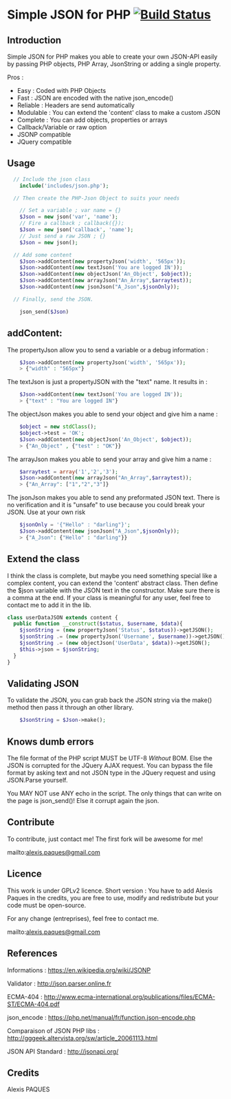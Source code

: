 Simple JSON for PHP  [![Build Status](https://travis-ci.org/AlexisTM/Simple-Json-PHP.svg?branch=master)](https://travis-ci.org/AlexisTM/Simple-Json-PHP)
===================

Introduction
-------
Simple JSON for PHP makes you able to create your own JSON-API easily by passing PHP objects, PHP Array, JsonString or adding a single property.

Pros : 
* Easy      : Coded with PHP Objects
* Fast      : JSON are encoded with the native json_encode()
* Reliable  : Headers are send automatically
* Modulable : You can extend the 'content' class to make a custom JSON
* Complete  : You can add objects, properties or arrays
* Callback/Variable or raw option 
* JSONP compatible
* JQuery compatible

Usage
-------

```php
  // Include the json class
	include('includes/json.php');

  // Then create the PHP-Json Object to suits your needs

	// Set a variable ; var name = {}
	$Json = new json('var', 'name'); 
	// Fire a callback ; callback({});
	$Json = new json('callback', 'name'); 
	// Just send a raw JSON ; {}
	$Json = new json();

  // Add some content
	$Json->addContent(new propertyJson('width', '565px'));
	$Json->addContent(new textJson('You are logged IN'));
	$Json->addContent(new objectJson('An_Object', $object));
	$Json->addContent(new arrayJson("An_Array",$arraytest));
	$Json->addContent(new jsonJson("A_Json",$jsonOnly));

  // Finally, send the JSON.

	json_send($Json)
```

addContent:
--------

The propertyJson allow you to send a variable or a debug information :

```php
	$Json->addContent(new propertyJson('width', '565px'));
	> {"width" : "565px"}
```

The textJson is just a propertyJSON with the "text" name. It results in :

```php
	$Json->addContent(new textJson('You are logged IN'));
	> {"text" : "You are logged IN"}
```

The objectJson makes you able to send your object and give him a name :

```php
	$object = new stdClass();
	$object->test = 'OK';
	$Json->addContent(new objectJson('An_Object', $object));
	> {"An_Object" , {"test" : "OK"}}
```

The arrayJson makes you able to send your array and give him a name :

```php
	$arraytest = array('1','2','3');
	$Json->addContent(new arrayJson("An_Array",$arraytest));
	> {"An_Array": ["1","2","3"]}
```

The jsonJson makes you able to send any preformated JSON text. There is no verification and it is "unsafe" to use because you could break your JSON. Use at your own risk

```php
	$jsonOnly = '{"Hello" : "darling"}';
	$Json->addContent(new jsonJson("A_Json",$jsonOnly));
	> {"A_Json": {"Hello" : "darling"}}
```

Extend the class
----------

I think the class is complete, but maybe you need something special like a complex content, you can extend the 'content' abstract class. 
Then define the $json variable with the JSON text in the constructor.
Make sure there is a comma at the end.
If your class is meaningful for any user, feel free to contact me to add it in the lib.

```php
class userDataJSON extends content {
  public function __construct($status, $username, $data){
    $jsonString = (new propertyJson('Status', $status))->getJSON();
    $jsonString .= (new propertyJson('Username', $username))->getJSON();
    $jsonString .= (new objectJson('UserData', $data))->getJSON();
    $this->json = $jsonString;
  }
}
```


Validating JSON
----------

To validate the JSON, you can grab back the JSON string via the make() method then pass it through an other library.

```php
	$JsonString = $Json->make();
```

Knows dumb errors
----------

The file format of the PHP script MUST be UTF-8 *Without* BOM. Else the JSON is corrupted for the JQuery AJAX request. You can bypass the file format by asking text and not JSON type in the JQuery request and using JSON.Parse yourself.

You MAY NOT use ANY echo in the script. The only things that can write on the page is json_send()! Else it corrupt again the json.


Contribute
----------

To contribute, just contact me! The first fork will be awesome for me!

mailto:alexis.paques@gmail.com


Licence
--------
This work is under GPLv2 licence. Short version : You have to add Alexis Paques in the credits, you are free to use, modify and redistribute but your code must be open-source.

For any change (entreprises), feel free to contact me.

mailto:alexis.paques@gmail.com

References
----------

Informations : https://en.wikipedia.org/wiki/JSONP

Validator : http://json.parser.online.fr

ECMA-404 : http://www.ecma-international.org/publications/files/ECMA-ST/ECMA-404.pdf

json_encode : https://php.net/manual/fr/function.json-encode.php

Comparaison of JSON PHP libs : http://gggeek.altervista.org/sw/article_20061113.html

JSON API Standard : http://jsonapi.org/

Credits 
--------

Alexis PAQUES
